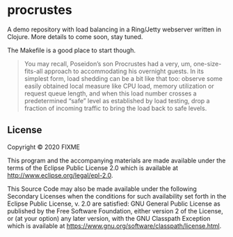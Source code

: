 # procrustes

A demo repository with load balancing in a Ring/Jetty webserver written in Clojure. More details to come soon, stay tuned.

The Makefile is a good place to start though.

> You may recall, Poseidon’s son Procrustes had a very, um, one-size-fits-all approach to accommodating his overnight guests. In its simplest form, load shedding can be a bit like that too: observe some easily obtained local measure like CPU load, memory utilization or request queue length, and when this load number crosses a predetermined “safe” level as established by load testing, drop a fraction of incoming traffic to bring the load back to safe levels.



## License

Copyright © 2020 FIXME

This program and the accompanying materials are made available under the
terms of the Eclipse Public License 2.0 which is available at
http://www.eclipse.org/legal/epl-2.0.

This Source Code may also be made available under the following Secondary
Licenses when the conditions for such availability set forth in the Eclipse
Public License, v. 2.0 are satisfied: GNU General Public License as published by
the Free Software Foundation, either version 2 of the License, or (at your
option) any later version, with the GNU Classpath Exception which is available
at https://www.gnu.org/software/classpath/license.html.

